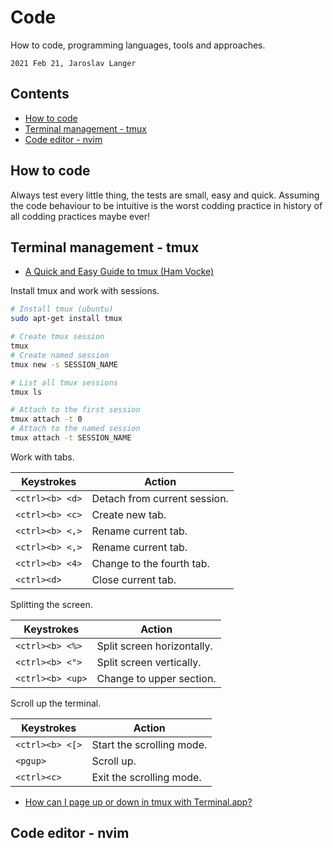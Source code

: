 # Code

How to code, programming languages, tools and approaches.

`2021 Feb 21, Jaroslav Langer`

## Contents

<!-- TOC GFM -->

* [How to code](#how-to-code)
* [Terminal management - tmux](#terminal-management---tmux)
* [Code editor - nvim](#code-editor---nvim)

<!-- /TOC -->

## How to code

Always test every little thing, the tests are small, easy and quick. Assuming the code behaviour to be intuitive is the worst codding practice in history of all codding practices maybe ever!

## Terminal management - tmux

* [A Quick and Easy Guide to tmux (Ham Vocke)](https://www.hamvocke.com/blog/a-quick-and-easy-guide-to-tmux/)

Install tmux and work with sessions.

```sh
# Install tmux (ubuntu)
sudo apt-get install tmux

# Create tmux session
tmux
# Create named session
tmux new -s SESSION_NAME

# List all tmux sessions
tmux ls

# Attach to the first session
tmux attach -t 0
# Attach to the named session
tmux attach -t SESSION_NAME
```

Work with tabs.

| Keystrokes      | Action                       |
| ---             | ---                          |
| `<ctrl><b> <d>` | Detach from current session. |
| `<ctrl><b> <c>` | Create new tab.              |
| `<ctrl><b> <,>` | Rename current tab.          |
| `<ctrl><b> <,>` | Rename current tab.          |
| `<ctrl><b> <4>` | Change to the fourth tab.    |
| `<ctrl><d>`     | Close current tab.           |

Splitting the screen.

| Keystrokes       | Action                     |
| ---              | ---                        |
| `<ctrl><b> <%>`  | Split screen horizontally. |
| `<ctrl><b> <">`  | Split screen vertically.   |
| `<ctrl><b> <up>` | Change to upper section.   |

Scroll up the terminal.

| Keystrokes       | Action                    |
| ---              | ---                       |
| `<ctrl><b> <[>`  | Start the scrolling mode. |
| `<pgup>`         | Scroll up.                |
| `<ctrl><c>`      | Exit the scrolling mode.  |

* [How can I page up or down in tmux with Terminal.app?](https://unix.stackexchange.com/questions/81540/how-can-i-page-up-or-down-in-tmux-with-terminal-app)

## Code editor - nvim
